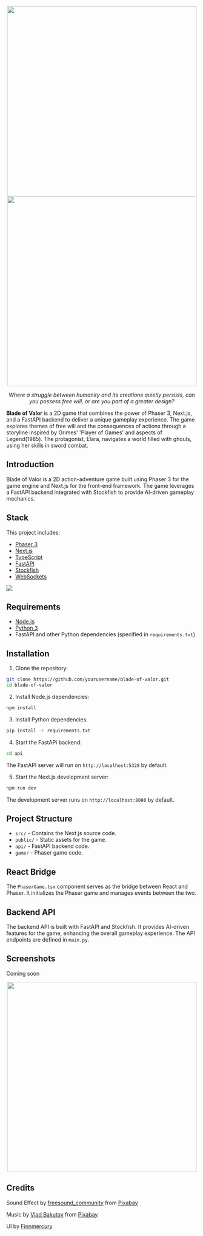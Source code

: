 <p align="center">
<img src="https://imgur.com/TvrHNQV.png" width="500">
<img src="https://imgur.com/QmmwTev.png" width="500">

</p>

<p align="center"><em>Where a struggle between humanity and its creations quietly persists, can you possess free will, or are you part of a greater design?</em></p>

**Blade of Valor** is a 2D game that combines the power of Phaser 3, Next.js, and a FastAPI backend to deliver a unique gameplay experience. The game explores themes of free will and the consequences of actions through a storyline inspired by Grimes' 'Player of Games' and aspects of Legend(1985). The protagonist, Elara, navigates a world filled with ghouls, using her skills in sword combat.

## Introduction

Blade of Valor is a 2D action-adventure game built using Phaser 3 for the game engine and Next.js for the front-end framework. The game leverages a FastAPI backend integrated with Stockfish to provide AI-driven gameplay mechanics.

## Stack

This project includes:

- [Phaser 3](https://github.com/phaserjs/phaser)
- [Next.js ](https://github.com/vercel/next.js)
- [TypeScript](https://github.com/microsoft/TypeScript)
- [FastAPI](https://fastapi.tiangolo.com/)
- [Stockfish]()
- [WebSockets]()

<img src="https://imgur.com/kNBYeB5.png">

## Requirements

- [Node.js](https://nodejs.org)
- [Python 3](https://www.python.org/)
- FastAPI and other Python dependencies (specified in `requirements.txt`)

## Installation

1. Clone the repository:

```bash
git clone https://github.com/yourusername/blade-of-valor.git
cd blade-of-valor
```

2. Install Node.js dependencies:

```bash
npm install
```

3. Install Python dependencies:

```bash
pip install -r requirements.txt
```

4. Start the FastAPi backend:

```bash
cd api

```

The FastAPI server will run on `http://localhost:5328` by default.

5. Start the Next.js development server:

```bash
npm run dev
```

The development server runs on `http://localhost:8080` by default.

## Project Structure

- `src/` - Contains the Next.js source code.
- `public/` - Static assets for the game.
- `api/` - FastAPI backend code.
- `game/` - Phaser game code.

## React Bridge

The `PhaserGame.tsx` component serves as the bridge between React and Phaser. It initializes the Phaser game and manages events between the two.

## Backend API

The backend API is built with FastAPI and Stockfish. It provides AI-driven features for the game, enhancing the overall gameplay experience. The API endpoints are defined in `main.py`.

## Screenshots

Coming soon

<p align="center">
<img src="https://imgur.com/tqJdAB3.png" width="500">
</p>

## Credits

Sound Effect by <a href="https://pixabay.com/users/freesound_community-46691455/?utm_source=link-attribution&utm_medium=referral&utm_campaign=music&utm_content=105441">freesound_community</a> from <a href="https://pixabay.com//?utm_source=link-attribution&utm_medium=referral&utm_campaign=music&utm_content=105441">Pixabay</a>

Music by <a href="https://pixabay.com/users/deuslower-45666444/?utm_source=link-attribution&utm_medium=referral&utm_campaign=music&utm_content=248215">Vlad Bakutov</a> from <a href="https://pixabay.com//?utm_source=link-attribution&utm_medium=referral&utm_campaign=music&utm_content=248215">Pixabay</a>

UI by <a href = "https://finnmercury.itch.io/"> Finnmercury</a>
